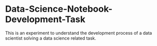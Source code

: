 # Data-Science-Notebook-Development-Task
This is an experiment to understand the development process of a data scientist solving a data science related task.
